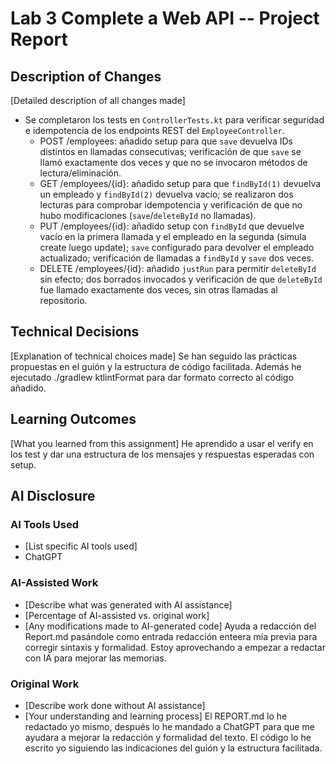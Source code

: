# Lab 3 Complete a Web API -- Project Report

## Description of Changes
[Detailed description of all changes made]
- Se completaron los tests en `ControllerTests.kt` para verificar seguridad e idempotencia de los endpoints REST del `EmployeeController`.
    - POST /employees: añadido setup para que `save` devuelva IDs distintos en llamadas consecutivas; verificación de que `save` se llamó exactamente dos veces y que no se invocaron métodos de lectura/eliminación.
    - GET /employees/{id}: añadido setup para que `findById(1)` devuelva un empleado y `findById(2)` devuelva vacío; se realizaron dos lecturas para comprobar idempotencia y verificación de que no hubo modificaciones (`save`/`deleteById` no llamadas).
    - PUT /employees/{id}: añadido setup con `findById` que devuelve vacío en la primera llamada y el empleado en la segunda (simula create luego update); `save` configurado para devolver el empleado actualizado; verificación de llamadas a `findById` y `save` dos veces.
    - DELETE /employees/{id}: añadido `justRun` para permitir `deleteById` sin efecto; dos borrados invocados y verificación de que `deleteById` fue llamado exactamente dos veces, sin otras llamadas al repositorio.
## Technical Decisions
[Explanation of technical choices made]
Se han seguido las prácticas propuestas en el guión y la estructura de código facilitada. Además he ejecutado ./gradlew ktlintFormat para dar formato correcto al código añadido.
## Learning Outcomes
[What you learned from this assignment]
He aprendido a usar el verify en los test y dar una estructura de los mensajes y respuestas esperadas con setup.
## AI Disclosure
### AI Tools Used
- [List specific AI tools used]
- ChatGPT
### AI-Assisted Work
- [Describe what was generated with AI assistance]
- [Percentage of AI-assisted vs. original work]
- [Any modifications made to AI-generated code]
Ayuda a redacción del Report.md pasándole como entrada redacción enteera mía previa para corregir sintaxis y formalidad. Estoy aprovechando a empezar a redactar con IA para mejorar las memorias.
### Original Work
- [Describe work done without AI assistance]
- [Your understanding and learning process]
El REPORT.md lo he redactado yo mismo, después lo he mandado a ChatGPT para que me ayudara a mejorar la redacción y formalidad del texto.
El código lo he escrito yo siguiendo las indicaciones del guión y la estructura facilitada.